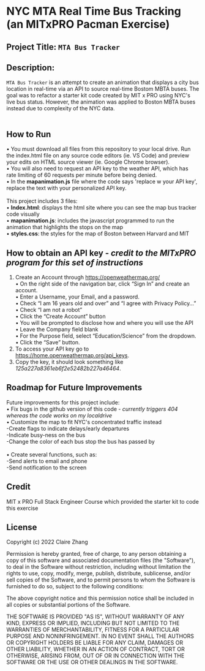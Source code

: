 # NYC MTA Real Time Bus Tracking  (an MITxPRO Pacman Exercise)
## Project Title: ``MTA Bus Tracker``
## Description: 
``MTA Bus Tracker`` is an attempt to create an animation that displays a city bus location in real-time via an API to source real-time Bostom MBTA buses. The goal was to refactor a starter kit code created by MIT x PRO using NYC's live bus status. However, the animation was applied to Boston MBTA buses instead due to complexity of the NYC data.
 <br> </br>
## How to Run
•	You must download all files from this repository to your local drive. Run the index.html file on any source code editors (ie. VS Code) and preview your edits on HTML source viewer (ie. Google Chrome browser). <br>
•	You will also need to request an API key to the weather API, which has rate limiting of 60 requests per minute before being denied. <br>
•	In the <b>mapanimation.js</b> file where the code says 'replace w your API key', replace the text with your personalized API key.<br>
</br>
This project includes 3 files: <br> 
•	<b>Index.html</b>: displays the html site where you can see the map bus tracker code visually <br>
•	<b>mapanimation.js</b>: includes the javascript programmed to run the animation that highlights the stops on the map <br>
•	<b>styles.css</b>: the styles for the map of Boston between Harvard and MIT <br>

## How to obtain an API key - _credit to the MITxPRO program for this set of instructions_
1. Create an Account through https://openweathermap.org/ <br>
•	On the right side of the navigation bar, click “Sign In” and create an account. <br>
•	Enter a Username, your Email, and a password.  <br>
•	Check “I am 16 years old and over” and “I agree with Privacy Policy…” <br>
•	Check “I am not a robot” <br>
•	Click the “Create Account” button <br>
•	You will be prompted to disclose how and where you will use the API <br>
•	Leave the Company field blank <br>
•	For the Purpose field, select “Education/Science” from the dropdown. <br>
•	Click the “Save” button.<br>
2. To access your API key go to https://home.openweathermap.org/api_keys. <br>
3. Copy the key, it should look something like _125a227a8361eb6f2e52482b227a46464_. <br>

## Roadmap for Future Improvements
Future improvements for this project include: <br>
•	Fix bugs in the github version of this code - _currently triggers 404 whereas the code works on my localdrive_ <br>
•	Customize the map to fit NYC's concentrated traffic instead <br>
  -Create flags to indicate delays/early departures <br>
  -Indicate busy-ness on the bus  <br>
  -Change the color of each bus stop the bus has passed by <br><br>
•	Create several functions, such as: <br>
  -Send alerts to email and phone <br>
  -Send notification to the screen <br>
  
## Credit
MIT x PRO Full Stack Engineer Course which provided the starter kit to code this exercise

## License
Copyright (c) 2022 Claire Zhang

Permission is hereby granted, free of charge, to any person obtaining a copy
of this software and associated documentation files (the "Software"), to deal
in the Software without restriction, including without limitation the rights
to use, copy, modify, merge, publish, distribute, sublicense, and/or sell
copies of the Software, and to permit persons to whom the Software is
furnished to do so, subject to the following conditions:

The above copyright notice and this permission notice shall be included in all
copies or substantial portions of the Software.

THE SOFTWARE IS PROVIDED "AS IS", WITHOUT WARRANTY OF ANY KIND, EXPRESS OR
IMPLIED, INCLUDING BUT NOT LIMITED TO THE WARRANTIES OF MERCHANTABILITY,
FITNESS FOR A PARTICULAR PURPOSE AND NONINFRINGEMENT. IN NO EVENT SHALL THE
AUTHORS OR COPYRIGHT HOLDERS BE LIABLE FOR ANY CLAIM, DAMAGES OR OTHER
LIABILITY, WHETHER IN AN ACTION OF CONTRACT, TORT OR OTHERWISE, ARISING FROM,
OUT OF OR IN CONNECTION WITH THE SOFTWARE OR THE USE OR OTHER DEALINGS IN THE
SOFTWARE.
